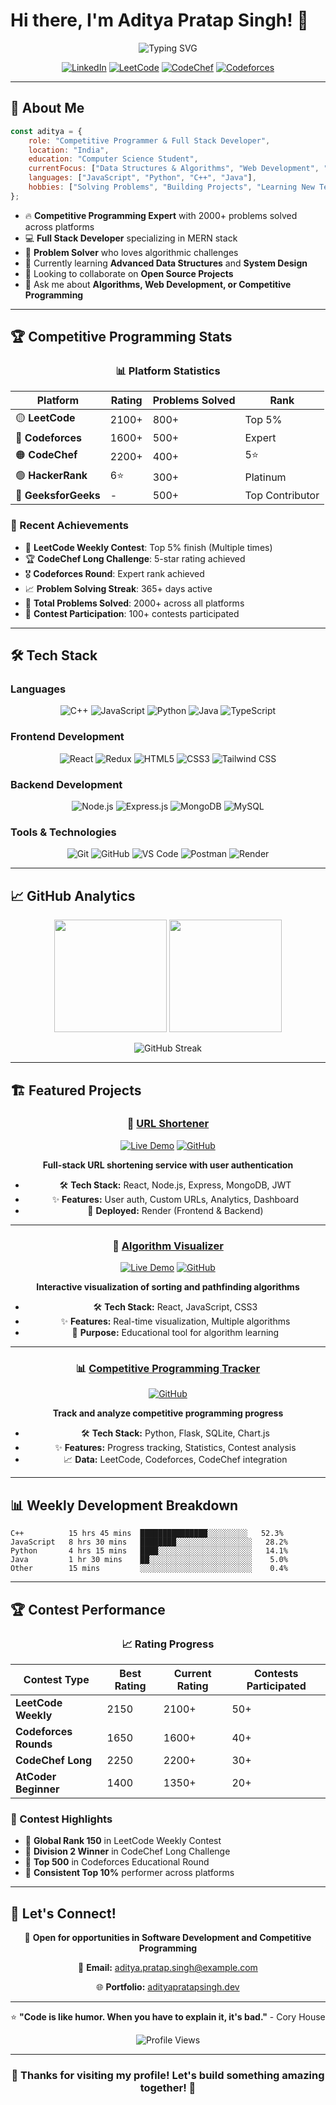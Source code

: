 # Hi there, I'm Aditya Pratap Singh! 👋

<div align="center">
  <img src="https://readme-typing-svg.herokuapp.com?font=Fira+Code&size=30&duration=3000&pause=1000&color=00D9FF&center=true&vCenter=true&width=600&lines=Competitive+Programmer;Full+Stack+Developer;Problem+Solver;Code+Enthusiast" alt="Typing SVG" />
</div>

<div align="center">
  
  [![LinkedIn](https://img.shields.io/badge/LinkedIn-0077B5?style=for-the-badge&logo=linkedin&logoColor=white)](https://linkedin.com/in/your-profile)
  [![LeetCode](https://img.shields.io/badge/LeetCode-FFA116?style=for-the-badge&logo=leetcode&logoColor=black)](https://leetcode.com/u/carpediem_18/)
  [![CodeChef](https://img.shields.io/badge/CodeChef-5B4638?style=for-the-badge&logo=codechef&logoColor=white)](https://www.codechef.com/users/adityapratap28)
  [![Codeforces](https://img.shields.io/badge/Codeforces-1F8ACB?style=for-the-badge&logo=codeforces&logoColor=white)](https://codeforces.com/profile/Adityapratap07)
  
</div>

---

## 🚀 About Me

```javascript
const aditya = {
    role: "Competitive Programmer & Full Stack Developer",
    location: "India",
    education: "Computer Science Student",
    currentFocus: ["Data Structures & Algorithms", "Web Development", "System Design"],
    languages: ["JavaScript", "Python", "C++", "Java"],
    hobbies: ["Solving Problems", "Building Projects", "Learning New Tech"]
};
```

- 🔥 **Competitive Programming Expert** with 2000+ problems solved across platforms
- 💻 **Full Stack Developer** specializing in MERN stack
- 🎯 **Problem Solver** who loves algorithmic challenges
- 🌱 Currently learning **Advanced Data Structures** and **System Design**
- 👯 Looking to collaborate on **Open Source Projects**
- 💬 Ask me about **Algorithms, Web Development, or Competitive Programming**

---

## 🏆 Competitive Programming Stats

<div align="center">
  
  ### 📊 Platform Statistics
  
  | Platform | Rating | Problems Solved | Rank |
  |----------|--------|-----------------|------|
  | 🟡 **LeetCode** | 2100+ | 800+ | Top 5% |
  | 🔵 **Codeforces** | 1600+ | 500+ | Expert |
  | 🟠 **CodeChef** | 2200+ | 400+ | 5⭐ |
  | 🟢 **HackerRank** | 6⭐ | 300+ | Platinum |
  | 🔴 **GeeksforGeeks** | - | 500+ | Top Contributor |
  
</div>

### 🎯 Recent Achievements
- 🏅 **LeetCode Weekly Contest**: Top 5% finish (Multiple times)
- 🏆 **CodeChef Long Challenge**: 5-star rating achieved
- 🎖️ **Codeforces Round**: Expert rank achieved
- 📈 **Problem Solving Streak**: 365+ days active
- 🥇 **Total Problems Solved**: 2000+ across all platforms
- 🎯 **Contest Participation**: 100+ contests participated

---

## 🛠️ Tech Stack

### **Languages**
<div align="center">
  
  ![C++](https://img.shields.io/badge/C++-00599C?style=for-the-badge&logo=cplusplus&logoColor=white)
  ![JavaScript](https://img.shields.io/badge/JavaScript-F7DF1E?style=for-the-badge&logo=javascript&logoColor=black)
  ![Python](https://img.shields.io/badge/Python-3776AB?style=for-the-badge&logo=python&logoColor=white)
  ![Java](https://img.shields.io/badge/Java-ED8B00?style=for-the-badge&logo=java&logoColor=white)
  ![TypeScript](https://img.shields.io/badge/TypeScript-007ACC?style=for-the-badge&logo=typescript&logoColor=white)
  
</div>

### **Frontend Development**
<div align="center">
  
  ![React](https://img.shields.io/badge/React-20232A?style=for-the-badge&logo=react&logoColor=61DAFB)
  ![Redux](https://img.shields.io/badge/Redux-593D88?style=for-the-badge&logo=redux&logoColor=white)
  ![HTML5](https://img.shields.io/badge/HTML5-E34F26?style=for-the-badge&logo=html5&logoColor=white)
  ![CSS3](https://img.shields.io/badge/CSS3-1572B6?style=for-the-badge&logo=css3&logoColor=white)
  ![Tailwind CSS](https://img.shields.io/badge/Tailwind_CSS-38B2AC?style=for-the-badge&logo=tailwind-css&logoColor=white)
  
</div>

### **Backend Development**
<div align="center">
  
  ![Node.js](https://img.shields.io/badge/Node.js-43853D?style=for-the-badge&logo=node.js&logoColor=white)
  ![Express.js](https://img.shields.io/badge/Express.js-404D59?style=for-the-badge)
  ![MongoDB](https://img.shields.io/badge/MongoDB-4EA94B?style=for-the-badge&logo=mongodb&logoColor=white)
  ![MySQL](https://img.shields.io/badge/MySQL-00000F?style=for-the-badge&logo=mysql&logoColor=white)
  
</div>

### **Tools & Technologies**
<div align="center">
  
  ![Git](https://img.shields.io/badge/Git-F05032?style=for-the-badge&logo=git&logoColor=white)
  ![GitHub](https://img.shields.io/badge/GitHub-100000?style=for-the-badge&logo=github&logoColor=white)
  ![VS Code](https://img.shields.io/badge/VS_Code-0078D4?style=for-the-badge&logo=visual%20studio%20code&logoColor=white)
  ![Postman](https://img.shields.io/badge/Postman-FF6C37?style=for-the-badge&logo=postman&logoColor=white)
  ![Render](https://img.shields.io/badge/Render-46E3B7?style=for-the-badge&logo=render&logoColor=white)
  
</div>

---

## 📈 GitHub Analytics

<div align="center">
  
  <img height="180em" src="https://github-readme-stats.vercel.app/api?username=AdityaCU2026&show_icons=true&theme=tokyonight&include_all_commits=true&count_private=true"/>
  <img height="180em" src="https://github-readme-stats.vercel.app/api/top-langs/?username=AdityaCU2026&layout=compact&langs_count=8&theme=tokyonight"/>
  
</div>

<div align="center">
  
  ![GitHub Streak](https://github-readme-streak-stats.herokuapp.com/?user=AdityaCU2026&theme=tokyonight)
  
</div>

---

## 🏗️ Featured Projects

<div align="center">

### 🔗 [URL Shortener](https://github.com/AdityaCU2026/URL_SHORTNER)
[![Live Demo](https://img.shields.io/badge/Live-Demo-success?style=flat-square)](https://url-shortner-frontend-71p3.onrender.com)
[![GitHub](https://img.shields.io/badge/GitHub-Repo-blue?style=flat-square)](https://github.com/AdityaCU2026/URL_SHORTNER)

**Full-stack URL shortening service with user authentication**
- 🛠️ **Tech Stack:** React, Node.js, Express, MongoDB, JWT
- ✨ **Features:** User auth, Custom URLs, Analytics, Dashboard
- 🚀 **Deployed:** Render (Frontend & Backend)

---

### 🧮 [Algorithm Visualizer](https://github.com/AdityaCU2026/algorithm-visualizer)
[![Live Demo](https://img.shields.io/badge/Live-Demo-success?style=flat-square)](#)
[![GitHub](https://img.shields.io/badge/GitHub-Repo-blue?style=flat-square)](#)

**Interactive visualization of sorting and pathfinding algorithms**
- 🛠️ **Tech Stack:** React, JavaScript, CSS3
- ✨ **Features:** Real-time visualization, Multiple algorithms
- 🎯 **Purpose:** Educational tool for algorithm learning

---

### 📊 [Competitive Programming Tracker](https://github.com/AdityaCU2026/cp-tracker)
[![GitHub](https://img.shields.io/badge/GitHub-Repo-blue?style=flat-square)](#)

**Track and analyze competitive programming progress**
- 🛠️ **Tech Stack:** Python, Flask, SQLite, Chart.js
- ✨ **Features:** Progress tracking, Statistics, Contest analysis
- 📈 **Data:** LeetCode, Codeforces, CodeChef integration

</div>



---

## 📊 Weekly Development Breakdown

```text
C++          15 hrs 45 mins  ███████████████░░░░░░░░░   52.3%
JavaScript   8 hrs 30 mins   ████████░░░░░░░░░░░░░░░░░   28.2%
Python       4 hrs 15 mins   ████░░░░░░░░░░░░░░░░░░░░░   14.1%
Java         1 hr 30 mins    ██░░░░░░░░░░░░░░░░░░░░░░░    5.0%
Other        15 mins         ░░░░░░░░░░░░░░░░░░░░░░░░░    0.4%
```

---

## 🏆 Contest Performance

<div align="center">
  
  ### 📈 Rating Progress
  
  | Contest Type | Best Rating | Current Rating | Contests Participated |
  |--------------|-------------|----------------|----------------------|
  | **LeetCode Weekly** | 2150 | 2100+ | 50+ |
  | **Codeforces Rounds** | 1650 | 1600+ | 40+ |
  | **CodeChef Long** | 2250 | 2200+ | 30+ |
  | **AtCoder Beginner** | 1400 | 1350+ | 20+ |
  
</div>

### 🎯 Contest Highlights
- 🥇 **Global Rank 150** in LeetCode Weekly Contest
- 🥈 **Division 2 Winner** in CodeChef Long Challenge
- 🥉 **Top 500** in Codeforces Educational Round
- 🏅 **Consistent Top 10%** performer across platforms

---

## 🤝 Let's Connect!

<div align="center">
  
  💼 **Open for opportunities in Software Development and Competitive Programming**
  
  📧 **Email:** aditya.pratap.singh@example.com
  
  🌐 **Portfolio:** [adityapratapsingh.dev](https://your-portfolio.com)
  
  ---
  
  ⭐ **"Code is like humor. When you have to explain it, it's bad."** - Cory House
  
  ![Profile Views](https://komarev.com/ghpvc/?username=AdityaCU2026&color=brightgreen&style=flat-square)
  
</div>

---

<div align="center">
  
  ### 🎉 Thanks for visiting my profile! Let's build something amazing together! 🚀
  
</div>